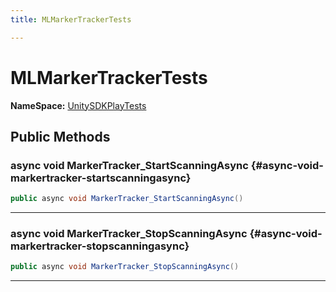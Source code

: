 ```yaml
---
title: MLMarkerTrackerTests

---
```


# MLMarkerTrackerTests



**NameSpace:** 
[UnitySDKPlayTests](/versioned_docs/version-14-Jun-2023/unity-api/api/UnitySDKPlayTests/UnitySDKPlayTests.md) 








## Public Methods

### async void MarkerTracker_StartScanningAsync {#async-void-markertracker-startscanningasync}

```csharp
public async void MarkerTracker_StartScanningAsync()
```






-----------

### async void MarkerTracker_StopScanningAsync {#async-void-markertracker-stopscanningasync}

```csharp
public async void MarkerTracker_StopScanningAsync()
```






-----------


